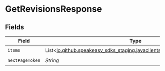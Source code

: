 # GetRevisionsResponse


## Fields

| Field                                                                                                          | Type                                                                                                           | Required                                                                                                       | Description                                                                                                    |
| -------------------------------------------------------------------------------------------------------------- | -------------------------------------------------------------------------------------------------------------- | -------------------------------------------------------------------------------------------------------------- | -------------------------------------------------------------------------------------------------------------- |
| `items`                                                                                                        | List<[io.github.speakeasy_sdks_staging.javaclientsdk.models.shared.Revision](../../models/shared/Revision.md)> | :heavy_check_mark:                                                                                             | N/A                                                                                                            |
| `nextPageToken`                                                                                                | *String*                                                                                                       | :heavy_check_mark:                                                                                             | N/A                                                                                                            |